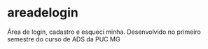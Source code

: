 # areadelogin
 Área de login, cadastro e esqueci minha. Desenvolvido no primeiro semestre do curso de ADS da PUC  MG
